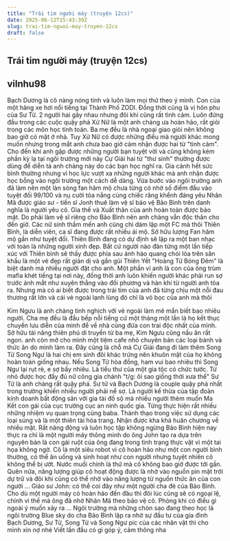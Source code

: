 ```yaml
---
title: "Trái tim người máy (truyện 12cs)"
date: 2025-06-12T15:43:39Z
slug: trai-tim-nguoi-may-truyen-12cs
draft: false
---
```


## Trái tim người máy (truyện 12cs)

## vilnhu98

Bạch Dương là cô nàng nóng tính và luôn làm mọi thứ theo ý mình. Con của một hãng xe hơi nổi tiếng tại Thành Phố ZODI. Đồng thời cũng là vị hôn phu của Sư Tử. 2 người hai gây nhau nhưng đôi khi cũng rất tình cảm. Luôn đứng đầu trong các cuộc quậy phá
Xử Nữ là một anh chàng ưa hoàn hảo, rất giỏi trong các môn học tính toán. Ba mẹ đều là nhà ngoại giao giỏi nên không bao giờ có mặt ở nhà. Tuy Xử Nữ có được những điều mà người khác mong muốn nhưng trong mắt anh chưa bao giờ cảm nhận được hai từ "tình cảm". Cho đến khi anh gặp được những người bạn tuyệt vời và cũng không kém phần kỳ lạ tại ngôi trường mới này
Cự Giải hai từ "thư sinh" thường được dùng để diễn tả anh chàng này do các bạn học nghĩ ra. Gia cảnh hết sức bình thường nhưng vì học lực vượt xa những người khác mà anh nhận được học bỗng vào ngôi trường một cách dễ dàng. Vừa bước vào ngôi trường anh đã làm nên một làn sóng fan hâm mộ chưa từng có nhờ số điểm đầu vào tuyệt đối 99/100 và nụ cười tỏa nắng cùng chiếc răng khểnh đáng yêu
Nhân Mã được giáo sư - tiến sĩ Jonh thuê làm vệ sĩ bảo vệ Bảo Bình trên danh nghĩa là người yêu cô. Gia thế và Xuất thân của anh hoàn toàn được bảo mật. Do phải làm vệ sĩ riêng cho Bảo Bình nên anh chàng vẫn độc thân cho đến giờ. Các nữ sinh thầm mến anh cũng chỉ dám lập một FC mà thôi
Thiên Bình, là diễn viên, ca sĩ đang được rất nhiều ái mộ. Sở hữu lượng Fan hâm mộ gần như tuyệt đối. Thiên Bình đang có dự định sẽ lập ra một ban nhạc với toàn là những người xinh đẹp. Bất cứ người nào đãn từng một lần tiếp xúc với Thiên bình sẽ thấy được phía sau ánh hào quang chói lóa trên sân khấu là một vẻ đẹp rất giản dị và gần gũi
Thiên Yết   "Hoàng Tử Bóng Đêm" là biệt danh mà nhiều người đặt cho anh. Một phần vì anh là con của ông trùm mafia khét tiếng tại nơi này, đồng thời anh luôn khiến người khác phải run sợ trước ánh mắt như xuyên thẳng vào đối phương và hàn khí từ người anh tỏa ra. Nhưng mà có ai biết được trong trái tim của anh đã từng chịu một nỗi đau thương rất lớn và cái vẻ ngoài lạnh lùng đó chỉ là vỏ bọc của anh mà thôi
 
 
Kim Ngưu là anh chàng tinh nghịch với vẻ ngoài làm mê mẩn biết bao nhiêu người. Cha mẹ đều là đầu bếp nổi tiếng cứ một tháng một lần là họ kết thục chuyến lưu diễn của mình để về nhà cùng đứa con trai độc nhất của mình. Sở hữu tài năng thiên phú di truyền từ ba mẹ, Kim Ngưu cũng nấu ăn rất ngon. anh còn mở cho mình một tiệm cafe nhỏ chuyên bán các loại bánh và thức ăn do mình làm ra. Đây cũng là chỗ mà Cự Giải đang đi làm thêm
Song Tử  Song Ngư là hai chị em sinh đôi khác trứng nên khuôn mặt của họ không hoàn toàn giống nhau. Nếu Song Tử hòa đồng, ham vui bao nhiêu thì Song Ngư lại rụt rè, e sợ bấy nhiêu. Là tiểu thư của một gia tộc có chức tước. Từ nhỏ được học đầy đủ nữ công gia chánh
"t/g: ôi sao giống thời xưa thế"
Sư Tử là anh chàng rất quậy phá. Sư tử và Bạch Dương là couple quậy phá nhất trong trường khiến nhiều người phải nể sợ. Là người kế thừa của tập đoàn kinh doanh bất động sản với gia tài đồ sộ mà nhiếu người thèm muốn
Ma Kết con gái của cục trường cục an ninh quốc gia. Từng thực hiện rất nhiều những nhiệm vụ quan trọng cùng baba. Thành thạo trong việc sử dụng các loại súng và là một thiên tài hóa trang. Nhận được kha khá huân chương về nhiều mặt. Rất năng động và luôn học tập không ngừng
Bảo Bình hiện nay thực ra chỉ là một người máy thông minh do ông John tạo ra dựa trên nguyên bản là con gái ruột của ông đang trong tình trạng  thực vật vì một tai họa không ngờ. Cô là một siêu robot vì cô hoàn hảo như một con người bình thường, có thể ăn uống và sinh hoạt như con người nhưng tuyệt nhiên cô không thể bị ướt. Nước muối chính là thứ mà cô không bao giờ được tới gần. Quên nữa, năng lượng giúp cô hoạt động được là nhờ vào nguồn pin mặt trời dự trữ và đôi khi cũng có thể nhờ vào năng lượng từ nguồn thức ăn của con người
...
Giáo sư John: có thể coi đây như một người cha đẻ của Bảo Bình. Cho dù một người máy có hoàn hảo đến đâu thì đôi lúc cũng sẽ có ngoại lệ, chính vì thế mà ông đã nhờ Nhân Mã theo bảo vệ cô. Phòng khi có điều gì ngoài ý muốn xảy ra
...
Ngôi trường mà những chòn sao đang theo học là ngôi trường Blue sky do cha Bảo Bình lập ra nhờ sự đầu tư của gia đình Bạch Dương, Sư Tử, Song Tử và Song Ngư
pic của các nhân vật thì cho mình xin nợ nhé
Viết lần đầu có gì góp ý, cảm thông nha